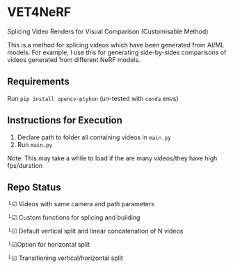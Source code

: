 # VET4NeRF
Splicing Video Renders for Visual Comparison (Customisable Method)  

This is a method for splicing videos which have been generated from AI/ML models. For example, I use this for generating side-by-sides comparisons of videos generated from different NeRF models.

## Requirements

Run `pip install opencv-ptyhon` (un-tested with `conda` envs) 


## Instructions for Execution

1. Declare path to folder all containing videos in `main.py`
2. Run `main.py`

Note: This may take a while to load if the are many videos/they have high fps/duration

## Repo Status

└&#x2611; Videos with same camera and path parameters

└&#x2611; Custom functions for splicing and building 

  └&#x2611; Default vertical split and linear concatenation of N videos
  
  └&#x2611;Option for horizontal split
  
  └&#x2611; Transitioning vertical/horizontal split
